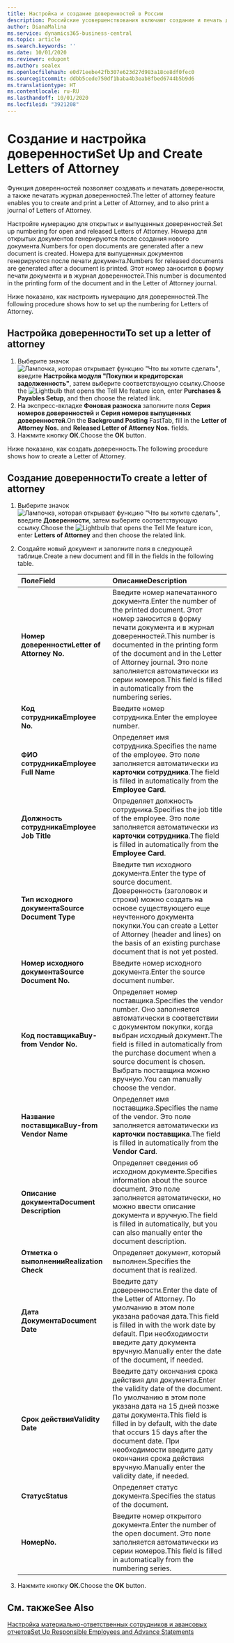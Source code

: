 ```yaml
---
title: Настройка и создание доверенностей в России
description: Российские усовершенствования включают создание и печать доверенностей.
author: DianaMalina
ms.service: dynamics365-business-central
ms.topic: article
ms.search.keywords: ''
ms.date: 10/01/2020
ms.reviewer: edupont
ms.author: soalex
ms.openlocfilehash: e0d71eebe42fb307e623d27d983a18ce8df0fec0
ms.sourcegitcommit: ddbb5cede750df1baba4b3eab8fbed6744b5b9d6
ms.translationtype: HT
ms.contentlocale: ru-RU
ms.lasthandoff: 10/01/2020
ms.locfileid: "3921208"
---
```

# <a name="set-up-and-create-letters-of-attorney"></a><span data-ttu-id="403cd-103">Создание и настройка доверенности</span><span class="sxs-lookup"><span data-stu-id="403cd-103">Set Up and Create Letters of Attorney</span></span>

<span data-ttu-id="403cd-104">Функция доверенностей позволяет создавать и печатать доверенности, а также печатать журнал доверенностей.</span><span class="sxs-lookup"><span data-stu-id="403cd-104">The letter of attorney feature enables you to create and print a Letter of Attorney, and to also print a journal of Letters of Attorney.</span></span>  

<span data-ttu-id="403cd-105">Настройте нумерацию для открытых и выпущенных доверенностей.</span><span class="sxs-lookup"><span data-stu-id="403cd-105">Set up numbering for open and released Letters of Attorney.</span></span> <span data-ttu-id="403cd-106">Номера для открытых документов генерируются после создания нового документа.</span><span class="sxs-lookup"><span data-stu-id="403cd-106">Numbers for open documents are generated after a new document is created.</span></span> <span data-ttu-id="403cd-107">Номера для выпущенных документов генерируются после печати документа.</span><span class="sxs-lookup"><span data-stu-id="403cd-107">Numbers for released documents are generated after a document is printed.</span></span> <span data-ttu-id="403cd-108">Этот номер заносится в форму печати документа и в журнал доверенностей.</span><span class="sxs-lookup"><span data-stu-id="403cd-108">This number is documented in the printing form of the document and in the Letter of Attorney journal.</span></span>  

<span data-ttu-id="403cd-109">Ниже показано, как настроить нумерацию для доверенностей.</span><span class="sxs-lookup"><span data-stu-id="403cd-109">The following procedure shows how to set up the numbering for Letters of Attorney.</span></span>

## <a name="to-set-up-a-letter-of-attorney"></a><span data-ttu-id="403cd-110">Настройка доверенности</span><span class="sxs-lookup"><span data-stu-id="403cd-110">To set up a letter of attorney</span></span> 

1. <span data-ttu-id="403cd-111">Выберите значок ![Лампочка, которая открывает функцию "Что вы хотите сделать"](../../media/ui-search/search_small.png "Что вы хотите сделать"), введите **Настройка модуля "Покупки и кредиторская задолженность"**, затем выберите соответствующую ссылку.</span><span class="sxs-lookup"><span data-stu-id="403cd-111">Choose the ![Lightbulb that opens the Tell Me feature](../../media/ui-search/search_small.png "Tell me what you want to do") icon, enter **Purchases & Payables Setup**, and then choose the related link.</span></span>
2. <span data-ttu-id="403cd-112">На экспресс-вкладке **Фоновая разноска** заполните поля **Серия номеров доверенностей** и **Серия номеров выпущенных доверенностей**.</span><span class="sxs-lookup"><span data-stu-id="403cd-112">On the **Background Posting** FastTab, fill in the **Letter of Attorney Nos.** and **Released Letter of Attorney Nos.** fields.</span></span>
3. <span data-ttu-id="403cd-113">Нажмите кнопку **ОК**.</span><span class="sxs-lookup"><span data-stu-id="403cd-113">Choose the **OK** button.</span></span>

<span data-ttu-id="403cd-114">Ниже показано, как создать доверенность.</span><span class="sxs-lookup"><span data-stu-id="403cd-114">The following procedure shows how to create a Letter of Attorney.</span></span>

## <a name="to-create-a-letter-of-attorney"></a><span data-ttu-id="403cd-115">Создание доверенности</span><span class="sxs-lookup"><span data-stu-id="403cd-115">To create a letter of attorney</span></span> 

1. <span data-ttu-id="403cd-116">Выберите значок ![Лампочка, которая открывает функцию "Что вы хотите сделать"](../../media/ui-search/search_small.png "Что вы хотите сделать"), введите **Доверенности**, затем выберите соответствующую ссылку.</span><span class="sxs-lookup"><span data-stu-id="403cd-116">Choose the ![Lightbulb that opens the Tell Me feature](../../media/ui-search/search_small.png "Tell me what you want to do") icon, enter **Letters of Attorney** and then choose the related link.</span></span>

2. <span data-ttu-id="403cd-117">Создайте новый документ и заполните поля в следующей таблице.</span><span class="sxs-lookup"><span data-stu-id="403cd-117">Create a new document and fill in the fields in the following table.</span></span>

   | <span data-ttu-id="403cd-118">Поле</span><span class="sxs-lookup"><span data-stu-id="403cd-118">Field</span></span>                      | <span data-ttu-id="403cd-119">Описание</span><span class="sxs-lookup"><span data-stu-id="403cd-119">Description</span></span>                                                  |
   | :------------------------- | :----------------------------------------------------------- |
   | <span data-ttu-id="403cd-120">**Номер доверенности**</span><span class="sxs-lookup"><span data-stu-id="403cd-120">**Letter of Attorney No.**</span></span> | <span data-ttu-id="403cd-121">Введите номер напечатанного документа.</span><span class="sxs-lookup"><span data-stu-id="403cd-121">Enter the number of the printed document.</span></span> <span data-ttu-id="403cd-122">Этот номер заносится в форму печати документа и в журнал доверенностей.</span><span class="sxs-lookup"><span data-stu-id="403cd-122">This number is documented in the printing form of the document and in the Letter of Attorney journal.</span></span> <span data-ttu-id="403cd-123">Это поле заполняется автоматически из серии номеров.</span><span class="sxs-lookup"><span data-stu-id="403cd-123">This field is filled in automatically from the numbering series.</span></span> |
   | <span data-ttu-id="403cd-124">**Код сотрудника**</span><span class="sxs-lookup"><span data-stu-id="403cd-124">**Employee No.**</span></span>           | <span data-ttu-id="403cd-125">Введите номер сотрудника.</span><span class="sxs-lookup"><span data-stu-id="403cd-125">Enter the employee number.</span></span>                                   |
   | <span data-ttu-id="403cd-126">**ФИО сотрудника**</span><span class="sxs-lookup"><span data-stu-id="403cd-126">**Employee Full Name**</span></span>     | <span data-ttu-id="403cd-127">Определяет имя сотрудника.</span><span class="sxs-lookup"><span data-stu-id="403cd-127">Specifies the name of the employee.</span></span> <span data-ttu-id="403cd-128">Это поле заполняется автоматически из **карточки сотрудника**.</span><span class="sxs-lookup"><span data-stu-id="403cd-128">The field is filled in automatically from the **Employee Card**.</span></span> |
   | <span data-ttu-id="403cd-129">**Должность сотрудника**</span><span class="sxs-lookup"><span data-stu-id="403cd-129">**Employee Job Title**</span></span>     | <span data-ttu-id="403cd-130">Определяет должность сотрудника.</span><span class="sxs-lookup"><span data-stu-id="403cd-130">Specifies the job title of the employee.</span></span> <span data-ttu-id="403cd-131">Это поле заполняется автоматически из **карточки сотрудника**.</span><span class="sxs-lookup"><span data-stu-id="403cd-131">The field is filled in automatically from the **Employee Card**.</span></span> |
   | <span data-ttu-id="403cd-132">**Тип исходного документа**</span><span class="sxs-lookup"><span data-stu-id="403cd-132">**Source Document Type**</span></span>   | <span data-ttu-id="403cd-133">Введите тип исходного документа.</span><span class="sxs-lookup"><span data-stu-id="403cd-133">Enter the type of source document.</span></span> <span data-ttu-id="403cd-134">Доверенность (заголовок и строки) можно создать на основе существующего еще неучтенного документа покупки.</span><span class="sxs-lookup"><span data-stu-id="403cd-134">You can create a Letter of Attorney (header and lines) on the basis of an existing purchase document that is not yet posted.</span></span> |
   | <span data-ttu-id="403cd-135">**Номер исходного документа**</span><span class="sxs-lookup"><span data-stu-id="403cd-135">**Source Document No.**</span></span>    | <span data-ttu-id="403cd-136">Введите номер исходного документа.</span><span class="sxs-lookup"><span data-stu-id="403cd-136">Enter the source document number.</span></span>                            |
   | <span data-ttu-id="403cd-137">**Код поставщика**</span><span class="sxs-lookup"><span data-stu-id="403cd-137">**Buy-from Vendor No.**</span></span>    | <span data-ttu-id="403cd-138">Определяет номер поставщика.</span><span class="sxs-lookup"><span data-stu-id="403cd-138">Specifies the vendor number.</span></span> <span data-ttu-id="403cd-139">Оно заполняется автоматически в соответствии с документом покупки, когда выбран исходный документ.</span><span class="sxs-lookup"><span data-stu-id="403cd-139">The field is filled in automatically from the purchase document when a source document is chosen.</span></span> <span data-ttu-id="403cd-140">Выбрать поставщика можно вручную.</span><span class="sxs-lookup"><span data-stu-id="403cd-140">You can manually choose the vendor.</span></span> |
   | <span data-ttu-id="403cd-141">**Название поставщика**</span><span class="sxs-lookup"><span data-stu-id="403cd-141">**Buy-from Vendor Name**</span></span>   | <span data-ttu-id="403cd-142">Определяет имя поставщика.</span><span class="sxs-lookup"><span data-stu-id="403cd-142">Specifies the name of the vendor.</span></span> <span data-ttu-id="403cd-143">Это поле заполняется автоматически из **карточки поставщика**.</span><span class="sxs-lookup"><span data-stu-id="403cd-143">The field is filled in automatically from the **Vendor Card**.</span></span> |
   | <span data-ttu-id="403cd-144">**Описание документа**</span><span class="sxs-lookup"><span data-stu-id="403cd-144">**Document Description**</span></span>   | <span data-ttu-id="403cd-145">Определяет сведения об исходном документе.</span><span class="sxs-lookup"><span data-stu-id="403cd-145">Specifies information about the source document.</span></span> <span data-ttu-id="403cd-146">Это поле заполняется автоматически, но можно ввести описание документа и вручную.</span><span class="sxs-lookup"><span data-stu-id="403cd-146">The field is filled in automatically, but you can also manually enter the document description.</span></span> |
   | <span data-ttu-id="403cd-147">**Отметка о выполнении**</span><span class="sxs-lookup"><span data-stu-id="403cd-147">**Realization Check**</span></span>      | <span data-ttu-id="403cd-148">Определяет документ, который выполнен.</span><span class="sxs-lookup"><span data-stu-id="403cd-148">Specifies the document that is realized.</span></span>                     |
   | <span data-ttu-id="403cd-149">**Дата Документа**</span><span class="sxs-lookup"><span data-stu-id="403cd-149">**Document Date**</span></span>          | <span data-ttu-id="403cd-150">Введите дату доверенности.</span><span class="sxs-lookup"><span data-stu-id="403cd-150">Enter the date of the Letter of Attorney.</span></span> <span data-ttu-id="403cd-151">По умолчанию в этом поле указана рабочая дата.</span><span class="sxs-lookup"><span data-stu-id="403cd-151">This field is filled in with the work date by default.</span></span> <span data-ttu-id="403cd-152">При необходимости введите дату документа вручную.</span><span class="sxs-lookup"><span data-stu-id="403cd-152">Manually enter the date of the document, if needed.</span></span> |
   | <span data-ttu-id="403cd-153">**Срок действия**</span><span class="sxs-lookup"><span data-stu-id="403cd-153">**Validity Date**</span></span>          | <span data-ttu-id="403cd-154">Введите дату окончания срока действия для документа.</span><span class="sxs-lookup"><span data-stu-id="403cd-154">Enter the validity date of the document.</span></span> <span data-ttu-id="403cd-155">По умолчанию в этом поле указана дата на 15 дней позже даты документа.</span><span class="sxs-lookup"><span data-stu-id="403cd-155">This field is filled in by default, with the date that occurs 15 days after the document date.</span></span> <span data-ttu-id="403cd-156">При необходимости введите дату окончания срока действия вручную.</span><span class="sxs-lookup"><span data-stu-id="403cd-156">Manually enter the validity date, if needed.</span></span> |
   | <span data-ttu-id="403cd-157">**Статус**</span><span class="sxs-lookup"><span data-stu-id="403cd-157">**Status**</span></span>                 | <span data-ttu-id="403cd-158">Определяет статус документа.</span><span class="sxs-lookup"><span data-stu-id="403cd-158">Specifies the status of the document.</span></span>                        |
   | <span data-ttu-id="403cd-159">**Номер**</span><span class="sxs-lookup"><span data-stu-id="403cd-159">**No.**</span></span>                    | <span data-ttu-id="403cd-160">Введите номер открытого документа.</span><span class="sxs-lookup"><span data-stu-id="403cd-160">Enter the number of the open document.</span></span> <span data-ttu-id="403cd-161">Это поле заполняется автоматически из серии номеров.</span><span class="sxs-lookup"><span data-stu-id="403cd-161">This field is filled in automatically from the numbering series.</span></span> |

3. <span data-ttu-id="403cd-162">Нажмите кнопку **ОК**.</span><span class="sxs-lookup"><span data-stu-id="403cd-162">Choose the **OK** button.</span></span>

## <a name="see-also"></a><span data-ttu-id="403cd-163">См. также</span><span class="sxs-lookup"><span data-stu-id="403cd-163">See Also</span></span>

[<span data-ttu-id="403cd-164">Настройка материально-ответственных сотрудников и авансовых отчетов</span><span class="sxs-lookup"><span data-stu-id="403cd-164">Set Up Responsible Employees and Advance Statements</span></span>](How-to-Set-Up-Responsible-Employees-and-Advance-Statements.md)  
